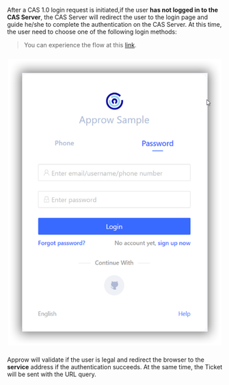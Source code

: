 <IntegrationDetailCard title="Redirect User to Approw to Authenticate">

After a CAS 1.0 login request is initiated,if the user **has not logged in to the CAS Server**, the CAS Server will redirect the user to the login page and guide he/she to complete the authentication on the CAS Server. At this time, the user need to choose one of the following login methods:

> You can experience the flow at this [link](https://sample-sso.approw.com/oauth/auth?client_id=5d70d0e991fdd597019df70d&scope=user&redirect_uri=https://sample.approw.com&state=456346&response_type=code).

<!-- <img src="https://cdn.authing.cn/blog/20200927203336.png" width="500" style="margin: 24px auto; display: block;" /> -->
<img src="../../../images/guides/federation/cas/cas10/1-1.png" width="500" style="margin: 24px auto; display: block;" />

Approw will validate if the user is legal and redirect the browser to the **service** address if the authentication succeeds. At the same time, the Ticket will be sent with the URL query.

</IntegrationDetailCard>
